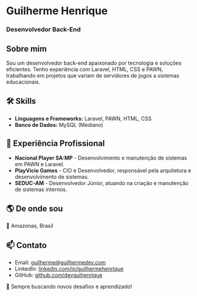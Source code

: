 # Guilherme Henrique

### Desenvolvedor Back-End

## Sobre mim
Sou um desenvolvedor back-end apaixonado por tecnologia e soluções eficientes. Tenho experiência com Laravel, HTML, CSS e PAWN, trabalhando em projetos que variam de servidores de jogos a sistemas educacionais.

## 🛠️ Skills
- **Linguagens e Frameworks:** Laravel, PAWN, HTML, CSS
- **Banco de Dados:** MySQL (Mediano)

## 💼 Experiência Profissional
- **Nacional Player SA:MP** - Desenvolvimento e manutenção de sistemas em PAWN e Laravel.
- **PlayVicio Games** - CIO e Desenvolvedor, responsável pela arquitetura e desenvolvimento de sistemas.
- **SEDUC-AM** - Desenvolvedor Júnior, atuando na criação e manutenção de sistemas internos.

## 🌎 De onde sou
📍 Amazonas, Brasil

## 📫 Contato
- Email: guilherme@guilhermedev.com
- LinkedIn: [linkedin.com/in/guilhermehenrique](https://www.linkedin.com/in/guilhermehenrique)
- GitHub: [github.com/devguihenrique](https://github.com/devguihenrique)

🚀 Sempre buscando novos desafios e aprendizado!


